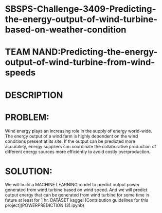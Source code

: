 # SBSPS-Challenge-3409-Predicting-the-energy-output-of-wind-turbine-based-on-weather-condition
# TEAM NAND:Predicting-the-energy-output-of-wind-turbine-from-wind-speeds
# DESCRIPTION
# PROBLEM:
Wind energy plays an increasing role in the supply of energy world-wide. The energy output of a wind farm is highly dependent on the wind conditions present at its site. If the
output can be predicted more accurately, energy suppliers can coordinate the collaborative production of different energy sources more efficiently to avoid costly overproduction.
# SOLUTION:
We will build a MACHINE LEARNING model to predict output power generated from wind turbine based on wind speed. And we will predict output energy that can be generated from wind 
turbine for some time in future at least for 1 hr.
DATASET
kaggel
[Contribution guidelines for this project](POWERPREDICTION (3).ipynb)
